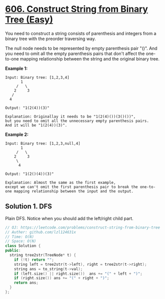 # [606. Construct String from Binary Tree (Easy)](https://leetcode.com/problems/construct-string-from-binary-tree)

You need to construct a string consists of parenthesis and integers from a binary tree with the preorder traversing way.

The null node needs to be represented by empty parenthesis pair "()". And you need to omit all the empty parenthesis pairs that don't affect the one-to-one mapping relationship between the string and the original binary tree.

**Example 1:**
```
Input: Binary tree: [1,2,3,4]
       1
     /   \
    2     3
   /    
  4     

Output: "1(2(4))(3)"

Explanation: Originallay it needs to be "1(2(4)())(3()())", 
but you need to omit all the unnecessary empty parenthesis pairs. 
And it will be "1(2(4))(3)".
```

**Example 2:**
```
Input: Binary tree: [1,2,3,null,4]
       1
     /   \
    2     3
     \  
      4 

Output: "1(2()(4))(3)"

Explanation: Almost the same as the first example, 
except we can't omit the first parenthesis pair to break the one-to-one mapping relationship between the input and the output.
```

## Solution 1. DFS

Plain DFS. Notice when you should add the left/right child part.

```cpp
// OJ: https://leetcode.com/problems/construct-string-from-binary-tree
// Auther: github.com/lzl124631x
// Time: O(N)
// Space: O(N)
class Solution {
public:
  string tree2str(TreeNode* t) {
    if (!t) return "";
    string left = tree2str(t->left), right = tree2str(t->right);
    string ans = to_string(t->val);
    if (left.size() || right.size())  ans += "(" + left + ")";
    if (right.size()) ans += "(" + right + ")";
    return ans;
  }
};
```